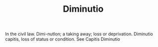 ---
title: Diminutio
letter: D
permalink: "/definitions/bld-diminutio.html"
body: In the civil law. Dimi-nutlon; a taking away; loss or deprivation. Diminutio
  capitis, loss of status or condition. See Capitis Diminutio
published_at: '2018-07-07'
source: Black's Law Dictionary 2nd Ed (1910)
layout: post
---